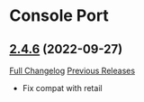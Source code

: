 # Console Port

## [2.4.6](https://github.com/seblindfors/ConsolePort/tree/2.4.6) (2022-09-27)
[Full Changelog](https://github.com/seblindfors/ConsolePort/compare/2.4.5...2.4.6) [Previous Releases](https://github.com/seblindfors/ConsolePort/releases)

- Fix compat with retail  
